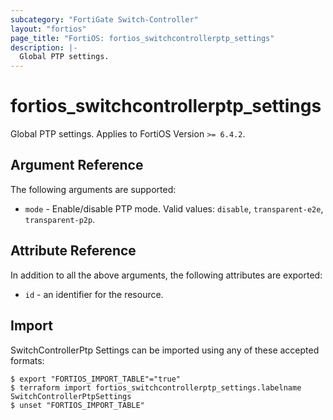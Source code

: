```yaml
---
subcategory: "FortiGate Switch-Controller"
layout: "fortios"
page_title: "FortiOS: fortios_switchcontrollerptp_settings"
description: |-
  Global PTP settings.
---
```


# fortios_switchcontrollerptp_settings
Global PTP settings. Applies to FortiOS Version `>= 6.4.2`.

## Argument Reference

The following arguments are supported:

* `mode` - Enable/disable PTP mode. Valid values: `disable`, `transparent-e2e`, `transparent-p2p`.


## Attribute Reference

In addition to all the above arguments, the following attributes are exported:
* `id` - an identifier for the resource.

## Import

SwitchControllerPtp Settings can be imported using any of these accepted formats:
```
$ export "FORTIOS_IMPORT_TABLE"="true"
$ terraform import fortios_switchcontrollerptp_settings.labelname SwitchControllerPtpSettings
$ unset "FORTIOS_IMPORT_TABLE"
```
